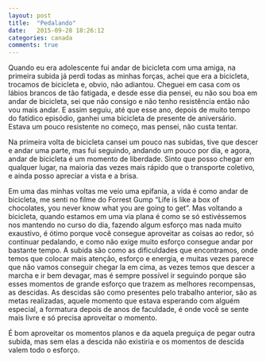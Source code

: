 ```yaml
---
layout: post
title:  "Pedalando"
date:   2015-09-28 18:26:12
categories: canada
comments: true
---
```

Quando eu era adolescente fui andar de bicicleta com uma amiga, na primeira subida já perdi todas as minhas forças, achei que era a bicicleta, trocamos de bicicleta e, obvio, não adiantou. Cheguei em casa com os lábios brancos de tão fatigada, e desde esse dia pensei, eu não sou boa em andar de bicicleta, sei que não consigo e não tenho resistência então não vou mais andar. E assim seguiu, até que esse ano, depois de muito tempo do fatídico episódio, ganhei uma bicicleta de presente de aniversário. Estava um pouco resistente no começo, mas pensei, não custa tentar.

Na primeira volta de bicicleta cansei um pouco nas subidas, tive que descer e andar uma parte, mas fui seguindo, andando um pouco por dia, e agora, andar de bicicleta é um momento de liberdade. Sinto que posso chegar em qualquer lugar, na maioria das vezes mais rápido que o transporte coletivo, e ainda posso apreciar a vista e a brisa.

Em uma das minhas voltas me veio uma epifania, a vida é como andar de bicicleta, me senti no filme do Forrest Gump “Life is like a box of chocolates, you never know what you are going to get”. Mas voltando a bicicleta, quando estamos em uma via plana é como se só estivéssemos nos mantendo no curso do dia, fazendo algum esforço mas nada muito exaustivo, é ótimo porque você consegue aproveitar as coisas ao redor, só continuar pedalando, e como não exige muito esforço consegue andar por bastante tempo. A subida são como as dificuldades que encontramos, onde temos que colocar mais atenção, esforço e energia, e muitas vezes parece que não vamos conseguir chegar la em cima, as vezes temos que descer a marcha e ir bem devagar, mas é sempre possível ir seguindo porque são esses momentos de grande esforço que trazem as melhores recompensas, as descidas. As descidas são como presentes pelo trabalho anterior, são as metas realizadas, aquele momento que estava esperando com alguém especial, a formatura depois de anos de faculdade, é onde você se sente mais livre e só precisa aproveitar o momento.

É bom aproveitar os momentos planos e da aquela preguiça de pegar outra subida, mas sem elas a descida não existiria e os momentos de descida valem todo o esforço.


